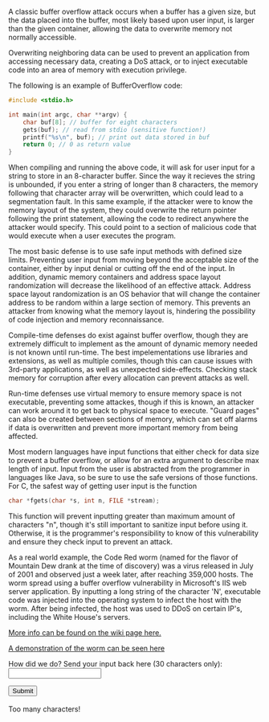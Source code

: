 A classic buffer overflow attack occurs when a buffer has a given size, but the data placed into the buffer, most likely based upon user input, is larger than the given container, allowing the data to overwrite memory not normally accessible. 

Overwriting neighboring data can be used to prevent an application from accessing necessary data, creating a DoS attack, or to inject executable code into an area of memory with execution privilege.

The following is an example of BufferOverflow code:

```C
#include <stdio.h>

int main(int argc, char **argv) {
	char buf[8]; // buffer for eight characters
	gets(buf); // read from stdio (sensitive function!)
	printf("%s\n", buf); // print out data stored in buf
	return 0; // 0 as return value
}
```


When compiling and running the above code, it will ask for user input for a string to store in an 8-character buffer. Since the way it recieves the string is unbounded, if you enter a string of longer than 8 characters, the memory following that character array will be overwritten, which could lead to a segmentation fault. In this same example, if the attacker were to know the memory layout of the system, they could overwrite the return pointer following the print statement, allowing the code to redirect anywhere the attacker would specify. This could point to a section of malicious code that would execute when a user executes the program. 

The most basic defense is to use safe input methods with defined size limits. Preventing user input from moving beyond the acceptable size of the container, either by input denial or cutting off the end of the input. In addition, dynamic memory containers and address space layout randomization will decrease the likelihood of an effective attack. Address space layout randomization is an OS behavior that will change the container address to be random within a large section of memory. This prevents an attacker from knowing what the memory layout is, hindering the possibility of code injection and memory reconnaissance. 

Compile-time defenses do exist against buffer overflow, though they are extremely difficult to implement as the amount of dynamic memory needed is not known until run-time. The best impelementations use libraries and extensions, as well as multiple comiles, though this can cause issues with 3rd-party applications, as well as unexpected side-effects. Checking stack memory for corruption after every allocation can prevent attacks as well. 

Run-time defenses use virtual memory to ensure memory space is not executable, preventing some attackes, though if this is known, an attacker can work around it to get back to physical space to execute. "Guard pages" can also be created between sections of memory, which can set off alarms if data is overwritten and prevent more important memory from being affected. 

Most modern languages have input functions that either check for data size to prevent a buffer overflow, or allow for an extra argument to describe max length of input. Input from the user is abstracted from the programmer in languages like Java, so be sure to use the safe versions of those functions. For C, the safest way of getting user input is the function

```C
char *fgets(char *s, int n, FILE *stream);
```

This function will prevent inputting greater than maximum amount of characters "n", though it's still important to sanitize input before using it.  Otherwise, it is the programmer's responsibility to know of this vulnerability and ensure they check input to prevent an attack.

As a real world example, the Code Red worm (named for the flavor of Mountain Dew drank at the time of discovery) was a virus released in July of 2001 and observed just a week later, after reaching 359,000 hosts. The worm spread using a buffer overflow vulnerability in Microsoft's IIS web server application. By inputting a long string of the character 'N', executable code was injected into the operating system to infect the host with the worm. After being infected, the host was used to DDoS on certain IP's, including the White House's servers.

[More info can be found on the wiki page here.](https://en.wikipedia.org/wiki/Code_Red_(computer_worm))	

[A demonstration of the worm can be seen here](https://www.youtube.com/watch?v=iu48QBJP_p0)

<body>
<div id="label">How did we do? Send your input back here (30 characters only):</div>
  <form id="str">
    <input type="text" name="test"><br>
  </form>
  <input type="button" id="btnClick" value="Submit" onclick="submitClick()"><br><br>
  <div id="bad" style="none">Too many characters!</div>

<script type="text/javascript">
	
	document.getElementById("bad").style.display = "none";
    	function submitClick() {
      		var sr = document.getElementById("str");
      		var sname = document.getElementById("label");
      		document.getElementById("demo").innerHTML = sr.elements[0].value;
      		if (sr.elements[0].value.length > 30) {
			document.getElementById("bad").style.display = "block";
        		sname.innerHTML = sr.elements[0].value.substring(30);
      		}
    	}
</script>

</body>
